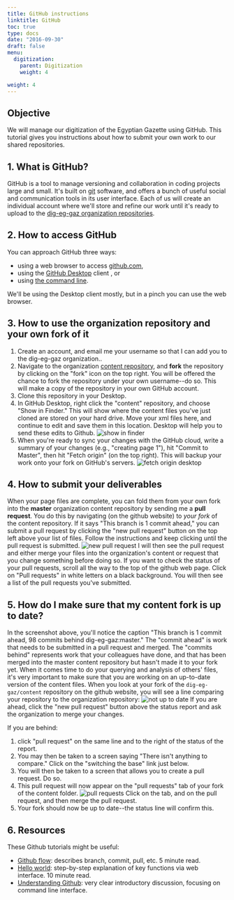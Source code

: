 ```yaml
---
title: GitHub instructions
linktitle: GitHub
toc: true
type: docs
date: "2016-09-30"
draft: false
menu:
  digitization:
    parent: Digitization
    weight: 4

weight: 4
---
```


## Objective
We will manage our digitization of the Egyptian Gazette using GitHub. This tutorial gives you instructions about how to submit your own work to our shared repositories.

## 1. What is GitHub?
GitHub is a tool to manage versioning and collaboration in coding projects large and small. It's built on [git](https://en.wikipedia.org/wiki/Git) software, and offers a bunch of useful social and communication tools in its user interface. Each of us will create an individual account where we'll store and refine our work until it's ready to upload to the [dig-eg-gaz organization repositories](https://github.com/dig-eg-gaz).

## 2. How to access GitHub
You can approach GitHub three ways:

- using a web browser to access [github.com](https://github.com/),
- using the [GitHub Desktop](https://desktop.github.com/) client , or
- using [the command line](http://programminghistorian.org/lessons/intro-to-bash).

We'll be using the Desktop client mostly, but in a pinch you can use the web browser.

## 3. How to use the organization repository and your own fork of it
1. Create an account, and email me your username so that I can add you to the dig-eg-gaz organization..
2. Navigate to the organization [content repository](https://github.com/dig-eg-gaz/content), and **fork** the repository by clicking on the "fork" icon on the top right. You will be offered the chance to fork the repository under your own username--do so. This will make a copy of the repository in your own GitHub account.
3. Clone this repository in your Desktop.
4. In GitHub Desktop, right click the "content" repository, and choose "Show in Finder." This will show where the content files you've just cloned are stored on your hard drive. Move your xml files here, and continue to edit and save them in this location. Desktop will help you to send these edits to Github.
![show in finder](/img/content-show-in-finder.png)
5. When you're ready to sync your changes with the GitHub cloud, write a summary of your changes (e.g., "creating page 1"), hit "Commit to Master", then hit "Fetch origin" (on the top right). This will backup your work onto your fork on GitHub's servers.
![fetch origin desktop](/img/fetch-origin-desktop.png)

## 4. How to submit your deliverables
When your page files are complete, you can fold them from your own fork into the **master** organization content repository by sending me a **pull request**. You do this by navigating (on the github website) to *your fork* of the content repository. If it says "This branch is 1 commit ahead," you can submit a pull request by clicking the "new pull request" button on the top left above your list of files. Follow the instructions and keep clicking until the pull request is submitted.
![new pull request](/img/new-pull-request.png)
I will then see the pull request and either merge your files into the organization's content or request that you change something before doing so. If you want to check the status of your pull requests, scroll all the way to the top of the github web page. Click on "Pull requests" in white letters on a black background. You will then see a list of the pull requests you've submitted.

## 5. How do I make sure that my content fork is up to date?
In the screenshot above, you'll notice the caption "This branch is 1 commit ahead, 98 commits behind dig-eg-gaz:master." The "commit ahead" is work that needs to be submitted in a pull request and merged. The "commits behind" represents work that your colleagues have done, and that has been merged into the master content repository but hasn't made it to your fork yet. When it comes time to do your querying and analysis of others' files, it's very important to make sure that you are working on an up-to-date version of the content files. When you look at your fork of the `dig-eg-gaz/content` repository on the github website, you will see a line comparing your repository to the organization repository:
![not up to date](/img/250-commits-behind.png)
If you are ahead, click the "new pull request" button above the status report and ask the organization to merge your changes.

If you are behind:

1. click "pull request" on the same line and to the right of the status of the report.
2. You may then be taken to a screen saying "There isn't anything to compare." Click on the "switching the base" link just below.
3. You will then be taken to a screen that allows you to create a pull request. Do so.
4. This pull request will now appear on the "pull requests" tab of your fork of the content folder.
![pull requests](/img/pull-requests-tab.png)
Click on the tab, and on the pull request, and then merge the pull request.
5. Your fork should now be up to date--the status line will confirm this.

## 6. Resources
These Github tutorials might be useful:

- [Github flow](https://guides.github.com/introduction/flow/): describes branch, commit, pull, etc. 5 minute read.
- [Hello world](https://guides.github.com/activities/hello-world/): step-by-step explanation of key functions via web interface. 10 minute read.
- [Understanding Github](http://readwrite.com/2013/09/30/understanding-github-a-journey-for-beginners-part-1/): very clear introductory discussion, focusing on command line interface.
